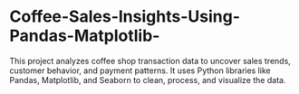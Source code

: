 # Coffee-Sales-Insights-Using-Pandas-Matplotlib-
This project analyzes coffee shop transaction data to uncover sales trends, customer behavior, and payment patterns. It uses Python libraries like Pandas, Matplotlib, and Seaborn to clean, process, and visualize the data.
